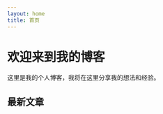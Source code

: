```yaml
---
layout: home
title: 首页
---
```


<!-- @format -->

# 欢迎来到我的博客

这里是我的个人博客，我将在这里分享我的想法和经验。

## 最新文章
